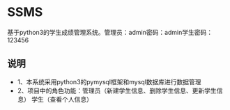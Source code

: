 # SSMS
基于python3的学生成绩管理系统。管理员：admin密码：admin学生密码：123456

## 说明
* 1、本系统采用python3的pymysql框架和mysql数据库进行数据管理
* 2、项目中的角色功能：管理员（新建学生信息、删除学生信息、更新学生信息） 学生（查看个人信息）
